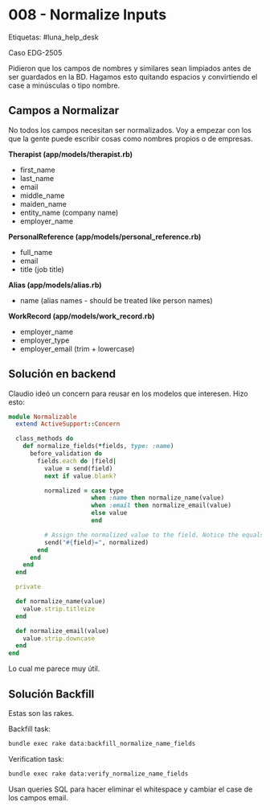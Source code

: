 # 008 - Normalize Inputs

Etiquetas: #luna_help_desk 

Caso EDG-2505

Pidieron que los campos de nombres y similares sean limpiados antes de ser guardados en la BD. Hagamos esto quitando espacios y convirtiendo el case a minúsculas o tipo nombre.

## Campos a Normalizar

No todos los campos necesitan ser normalizados. Voy a empezar con los que la gente puede escribir cosas como nombres propios o de empresas.

**Therapist (app/models/therapist.rb)**

- first_name
- last_name
- email
- middle_name
- maiden_name
- entity_name (company name)
- employer_name

**PersonalReference (app/models/personal_reference.rb)**

- full_name
- email
- title (job title)

**Alias (app/models/alias.rb)**

- name (alias names - should be treated like person names)

**WorkRecord (app/models/work_record.rb)**

- employer_name
- employer_type
- employer_email (trim + lowercase)

## Solución en backend

Claudio ideó un concern para reusar en los modelos que interesen. Hizo esto:
```ruby
module Normalizable
  extend ActiveSupport::Concern

  class_methods do
    def normalize_fields(*fields, type: :name)
      before_validation do
        fields.each do |field|
          value = send(field)
          next if value.blank?

          normalized = case type
                       when :name then normalize_name(value)
                       when :email then normalize_email(value)
                       else value
                       end

          # Assign the normalized value to the field. Notice the equals sign.
          send("#{field}=", normalized)
        end
      end
    end
  end

  private

  def normalize_name(value)
    value.strip.titleize
  end

  def normalize_email(value)
    value.strip.downcase
  end
end
```

Lo cual me parece muy útil.

## Solución Backfill

Estas son las rakes.

Backfill task:
```bash
bundle exec rake data:backfill_normalize_name_fields
```

Verification task:
```bash
bundle exec rake data:verify_normalize_name_fields
```

Usan queries SQL para hacer eliminar el whitespace y cambiar el case de los campos email.